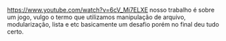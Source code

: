 https://www.youtube.com/watch?v=6cV_Mi7ELXE
nosso trabalho é sobre um jogo, vulgo o termo que utilizamos manipulação de arquivo, modularização, lista e etc basicamente um desafio porém no final deu tudo certo.
